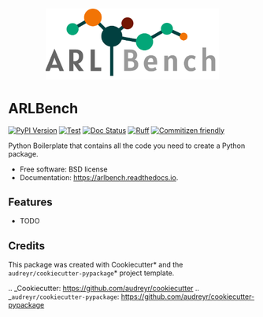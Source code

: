 <p align="center">
    <a href="./docs/images/logo2.png">
        <img src="./docs/images/logo2.png" alt="ARLBench Logo" width="70%"/>
    </a>
</p>

# ARLBench

[![PyPI Version](https://img.shields.io/pypi/v/arlbench.svg)](https://pypi.python.org/pypi/arlbench)
[![Test](https://github.com/automl/arlbench/actions/workflows/pytest.yaml/badge.svg)](https://github.com/automl/arlbench/actions/workflows/pytest.yaml)
[![Doc Status](https://github.com/automl/arlbench/actions/workflows/docs.yaml/badge.svg)](https://github.com/automl/arlbench/actions/workflows/docs.yaml)
[![Ruff](https://img.shields.io/endpoint?url=https://raw.githubusercontent.com/astral-sh/ruff/main/assets/badge/v2.json)](https://github.com/astral-sh/ruff)
[![Commitizen friendly](https://img.shields.io/badge/commitizen-friendly-brightgreen.svg)](http://commitizen.github.io/cz-cli/)

Python Boilerplate that contains all the code you need to create a Python package.

- Free software: BSD license
- Documentation: https://arlbench.readthedocs.io.

## Features

- TODO

## Credits

This package was created with Cookiecutter* and the `audreyr/cookiecutter-pypackage`* project template.

.. _Cookiecutter: https://github.com/audreyr/cookiecutter
.. _`audreyr/cookiecutter-pypackage`: https://github.com/audreyr/cookiecutter-pypackage
